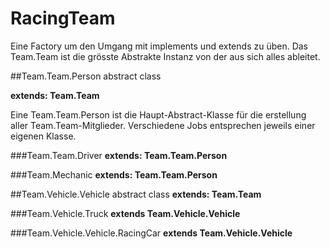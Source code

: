 # RacingTeam
Eine Factory um den Umgang mit implements und extends zu üben. 
Das Team.Team ist die grösste Abstrakte Instanz von der aus sich alles ableitet.

##Team.Team.Person
abstract class

**extends: Team.Team**

Eine Team.Team.Person ist die Haupt-Abstract-Klasse für die erstellung aller Team.Team-Mitglieder.
Verschiedene Jobs entsprechen jeweils einer eigenen Klasse.

###Team.Team.Driver
**extends: Team.Team.Person**

###Team.Mechanic
**extends: Team.Team.Person**

##Team.Vehicle.Vehicle
abstract class
**extends: Team.Team**

###Team.Vehicle.Truck
**extends Team.Vehicle.Vehicle**

###Team.Vehicle.Vehicle.RacingCar
**extends Team.Vehicle.Vehicle**
